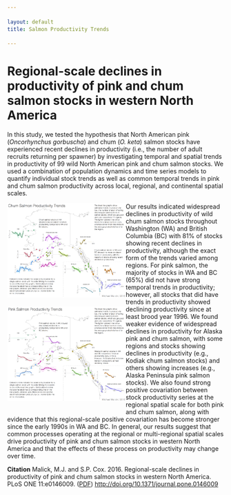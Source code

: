 ```yaml
---

layout: default
title: Salmon Productivity Trends

---
```


# Regional-scale declines in productivity of pink and chum salmon stocks in western North America 

In this study, we tested the hypothesis that North American pink (*Oncorhynchus
gorbuscha*) and chum (*O. keta*) salmon stocks have experienced recent declines
in productivity (i.e., the number of adult recruits returning per spawner) by
investigating temporal and spatial trends in productivity of 99 wild North
American pink and chum salmon stocks. We used a combination of population
dynamics and time series models to quantify individual stock trends as well as
common temporal trends in pink and chum salmon productivity across local,
regional, and continental spatial scales. 


<!--
<a href="./kalman-fig-chum-1200.png"><img src="./kalman-fig-chum-720.png" 
alt="Chum Graphic" width="375" height="310" align="left" 
style="margin-bottom:20px"/></a>

<a href="./kalman-fig-chum-1200.png"><img src="./kalman-fig-chum-720.png" 
alt="Chum Graphic" width="375" height="310" align="left" 
style="margin-bottom:20px"/></a>
-->

<a href="./kalman-fig-chum-1200.png"><img src="./kalman-fig-chum-720.png" 
alt="Chum Graphic" width="275" height="220" align="left" 
style="margin-bottom:20px"/></a>

<a href="./kalman-fig-pink-1200.png"><img src="./kalman-fig-pink-720.png" 
alt="Chum Graphic" width="275" height="220" align="left" 
style="margin-bottom:20px"/></a>


Our results indicated widespread declines in productivity of wild chum salmon
stocks throughout Washington (WA) and British Columbia (BC) with 81% of stocks
showing recent declines in productivity, although the exact form of the trends
varied among regions. For pink salmon, the majority of stocks in WA and BC (65%)
did not have strong temporal trends in productivity; however, all stocks that
did have trends in productivity showed declining productivity since at least
brood year 1996. We found weaker evidence of widespread declines in productivity
for Alaska pink and chum salmon, with some regions and stocks showing declines
in productivity (e.g., Kodiak chum salmon stocks) and others showing increases
(e.g., Alaska Peninsula pink salmon stocks). We also found strong positive
covariation between stock productivity series at the regional spatial scale for
both pink and chum salmon, along with evidence that this regional-scale positive
covariation has become stronger since the early 1990s in WA and BC. In general,
our results suggest that common processes operating at the regional or
multi-regional spatial scales drive productivity of pink and chum salmon stocks
in western North America and that the effects of these process on productivity
may change over time.



**Citation** Malick, M.J. and S.P. Cox. 2016. Regional-scale declines in
productivity of pink and chum salmon stocks in western North America. PLoS
ONE 11:e0146009. ([PDF][Malick:2016]) 
<http://doi.org/10.1371/journal.pone.0146009>


[Malick:2016]: https://dl.dropboxusercontent.com/u/43909530/papers/malick_cox_2016.pdf
